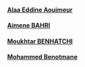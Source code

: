 #### [Alaa Eddine Aouimeur](https://github.com/alaaedaouimeur)
#### [Aimene BAHRI](https://github.com/Aimene-BAHRI)
#### [Moukhtar BENHATCHI](https://github.com/mota-b)
#### [Mohammed Benotmane](https://github.com/Mohammed-Benotmane)

